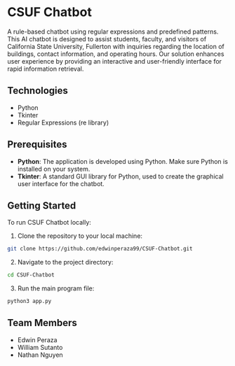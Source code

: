 # CSUF Chatbot

A rule-based chatbot using regular expressions and predefined patterns. This AI chatbot is designed to assist students, faculty, and visitors of California State University, Fullerton with inquiries regarding the location of buildings, contact information, and operating hours. Our solution enhances user experience by providing an interactive and user-friendly interface for rapid information retrieval.

## Technologies

- Python
- Tkinter
- Regular Expressions (re library)

## Prerequisites

- **Python**: The application is developed using Python. Make sure Python is installed on your system.
- **Tkinter**: A standard GUI library for Python, used to create the graphical user interface for the chatbot.

## Getting Started

To run CSUF Chatbot locally:

1. Clone the repository to your local machine:

```bash
git clone https://github.com/edwinperaza99/CSUF-Chatbot.git
```

2. Navigate to the project directory:

```bash
cd CSUF-Chatbot
```

3. Run the main program file:

```bash
python3 app.py
```

## Team Members

- Edwin Peraza
- William Sutanto
- Nathan Nguyen
